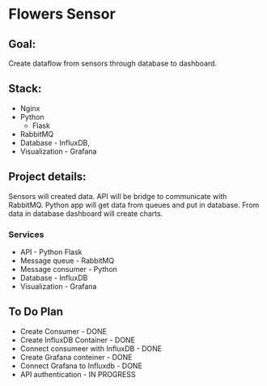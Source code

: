 # Flowers Sensor

## Goal:
Create dataflow from sensors through database to dashboard.


## Stack:

- Nginx
- Python
    - Flask
- RabbitMQ
- Database - InfluxDB,
- Visualization - Grafana


## Project details:

Sensors will created data.
API will be bridge to communicate with RabbitMQ.
Python app will get data from queues and put in database.
From data in database dashboard will create charts.

### Services
- API - Python Flask
- Message queue - RabbitMQ
- Message consumer - Python
- Database - InfluxDB
- Visualization - Grafana

## To Do Plan
- Create Consumer - DONE
- Create InfluxDB Container - DONE
- Connect consumeer with InfluxDB - DONE
- Create Grafana conteiner - DONE
- Connect Grafana to Influxdb - DONE
- API authentication - IN PROGRESS
